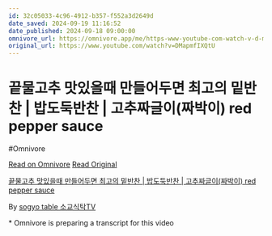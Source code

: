 ```yaml
---
id: 32c05033-4c96-4912-b357-f552a3d2649d
date_saved: 2024-09-19 11:16:52
date_published: 2024-09-18 09:00:00
omnivore_url: https://omnivore.app/me/https-www-youtube-com-watch-v-d-mapmf-ix-qt-u-19208116d22
original_url: https://www.youtube.com/watch?v=DMapmfIXQtU
---
```


# 끝물고추 맛있을때 만들어두면 최고의 밑반찬 | 밥도둑반찬 | 고추짜글이(짜박이)  red pepper sauce
#Omnivore
 
[Read on Omnivore](https://omnivore.app/me/https-www-youtube-com-watch-v-d-mapmf-ix-qt-u-19208116d22)
[Read Original](https://www.youtube.com/watch?v=DMapmfIXQtU)
 
[끝물고추 맛있을때 만들어두면 최고의 밑반찬 | 밥도둑반찬 | 고추짜글이(짜박이) red pepper sauce](https://www.youtube.com/watch?v=DMapmfIXQtU)

By [sogyo table 소교식탁TV](https://www.youtube.com/@sogyotabletv6158)

\* Omnivore is preparing a transcript for this video